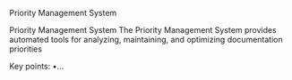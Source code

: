 Priority Management System

Priority Management System The Priority Management System provides automated tools for analyzing, maintaining, and optimizing documentation priorities

Key points:
•...